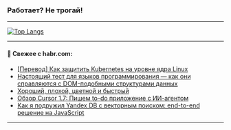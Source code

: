 ### Работает? Не трогай!

---
<!--
#### 🛠️ Technical stack:

![Java](https://img.shields.io/badge/Java-informational?logo=Oracle&style=flat&logoColor=white&color=FF4500)
![Kotlin](https://img.shields.io/badge/Kotlin-informational?logo=Kotlin&style=flat&logoColor=white&color=774D97)
![TS](https://img.shields.io/badge/TypeScript-informational?logo=typeScript&style=flat&logoColor=black&color=017acc)
![Python](https://img.shields.io/badge/Python-informational?logo=Python&style=flat&logoColor=black&color=ffdd54) <br>
![Spring](https://img.shields.io/badge/Spring-informational?logo=Spring&style=flat&logoColor=white&color=6DB33F) 
![SpringBoot](https://img.shields.io/badge/SpringBoot-informational?logo=SpringBoot&style=flat&logoColor=white&color=6DB33F)
![Nest](https://img.shields.io/badge/NestJS-informational?logo=NestJS&style=flat&logoColor=white&color=E0234E) 
![NodeJS](https://img.shields.io/badge/NodeJS-informational?logo=node.js&style=flat&logoColor=white&color=70A760)<br>
![PostgreSQL](https://img.shields.io/badge/PostgreSQL-informational?logo=PostgreSQL&style=flat&logoColor=white&color=DAA520)
![MongoDB](https://img.shields.io/badge/MongoDB-informational?logo=MongoDB&style=flat&logoColor=white&color=870000)
![Apache](https://img.shields.io/badge/Apache-informational?logo=apache&style=flat&logoColor=white&color=f74e28)

___ 
-->

<!--- #### 🛠️ : --->

[![Top Langs](https://github-readme-stats-82jvfl3w3-advtsettinggmailcoms-projects.vercel.app/api/top-langs/?username=zloylis&langs_count=10&hide_title=true&title_color=e6edf3&size_weight=0.5&count_weight=0.5&layout=compact&hide_progress=true&hide_border=true&theme=dracula&hide=css,makefile,cmake)](https://github.com/zloylis)

<!---


####  :octocat:&nbsp;&nbsp; Статистика:

![GitHub stats](https://github-readme-stats-u2qms2cxw-advtsettinggmailcoms-projects.vercel.app/api?username=zloylis&show_icons=true&hide_border=true&theme=dracula&title_color=e6edf3&include_all_commits=true&count_private=true&hide_rank=false&hide_title=true&rank_icon=github)
-->
---

#### 💬 Свежее с habr.com:

<!-- BLOG-POST-LIST:START -->
- [[Перевод] Как защитить Kubernetes на уровне ядра Linux](https://habr.com/ru/companies/flant/articles/952012/?utm_source=habrahabr&utm_medium=rss&utm_campaign=952012)
- [Настоящий тест для языков программирования — как они справляются с DOM-подобными структурами данных](https://habr.com/ru/articles/955158/?utm_source=habrahabr&utm_medium=rss&utm_campaign=955158)
- [Хороший, плохой, цветной и быстрый](https://habr.com/ru/articles/954676/?utm_source=habrahabr&utm_medium=rss&utm_campaign=954676)
- [Обзор Cursor 1.7: Пишем to-do приложение с ИИ-агентом](https://habr.com/ru/companies/bothub/articles/955124/?utm_source=habrahabr&utm_medium=rss&utm_campaign=955124)
- [Как я подружил Yandex DB с векторным поиском: end-to-end решение на JavaScript](https://habr.com/ru/articles/955078/?utm_source=habrahabr&utm_medium=rss&utm_campaign=955078)
<!-- BLOG-POST-LIST:END -->

---

